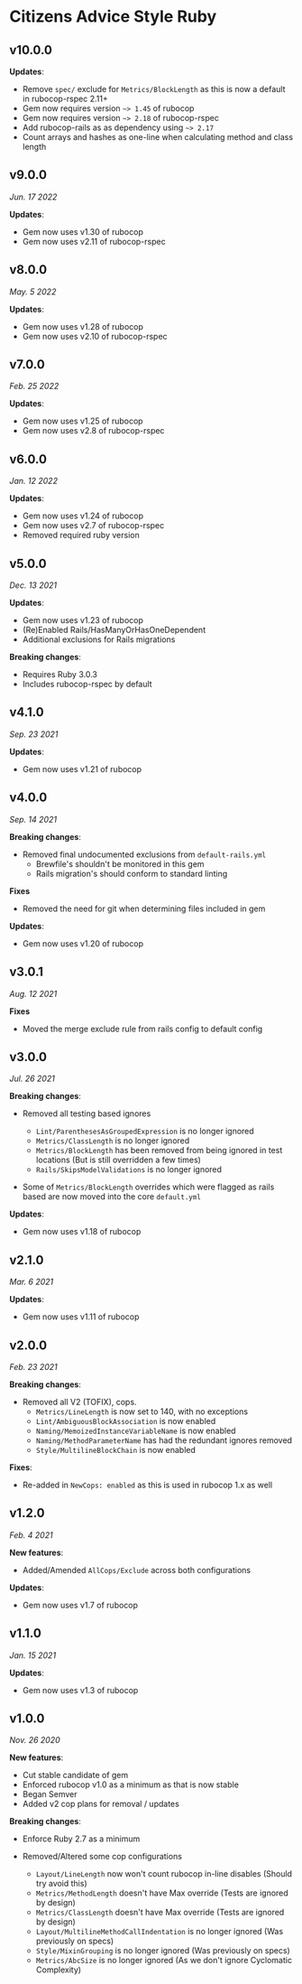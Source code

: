 # Citizens Advice Style Ruby

## v10.0.0

**Updates**:

* Remove `spec/` exclude for `Metrics/BlockLength` as this is now a default in rubocop-rspec 2.11+
* Gem now requires version `~> 1.45` of rubocop
* Gem now requires version `~> 2.18` of rubocop-rspec
* Add rubocop-rails as as dependency using `~> 2.17`
* Count arrays and hashes as one-line when calculating method and class length

## v9.0.0

_Jun. 17 2022_

**Updates**:

* Gem now uses v1.30 of rubocop
* Gem now uses v2.11 of rubocop-rspec

## v8.0.0

_May. 5 2022_

**Updates**:

* Gem now uses v1.28 of rubocop
* Gem now uses v2.10 of rubocop-rspec

## v7.0.0

_Feb. 25 2022_

**Updates**:

* Gem now uses v1.25 of rubocop
* Gem now uses v2.8 of rubocop-rspec

## v6.0.0

_Jan. 12 2022_

**Updates**:

* Gem now uses v1.24 of rubocop
* Gem now uses v2.7 of rubocop-rspec
* Removed required ruby version

## v5.0.0

_Dec. 13 2021_

**Updates**:

* Gem now uses v1.23 of rubocop
* (Re)Enabled Rails/HasManyOrHasOneDependent
* Additional exclusions for Rails migrations
 
**Breaking changes**:

* Requires Ruby 3.0.3
* Includes rubocop-rspec by default

## v4.1.0

_Sep. 23 2021_

**Updates**:
* Gem now uses v1.21 of rubocop

## v4.0.0

_Sep. 14 2021_

**Breaking changes**:
* Removed final undocumented exclusions from `default-rails.yml`
  * Brewfile's shouldn't be monitored in this gem
  * Rails migration's should conform to standard linting

**Fixes**
* Removed the need for git when determining files included in gem

**Updates**:
* Gem now uses v1.20 of rubocop

## v3.0.1

_Aug. 12 2021_

**Fixes**
* Moved the merge exclude rule from rails config to default config

## v3.0.0

_Jul. 26 2021_

**Breaking changes**:
* Removed all testing based ignores
  * `Lint/ParenthesesAsGroupedExpression` is no longer ignored
  * `Metrics/ClassLength` is no longer ignored
  * `Metrics/BlockLength` has been removed from being ignored in test locations (But is still overridden a few times)
  * `Rails/SkipsModelValidations` is no longer ignored

* Some of `Metrics/BlockLength` overrides which were flagged as rails based are now moved into the core `default.yml`

**Updates**:
* Gem now uses v1.18 of rubocop

## v2.1.0

_Mar. 6 2021_

**Updates**:
* Gem now uses v1.11 of rubocop

## v2.0.0

_Feb. 23 2021_

**Breaking changes**:
* Removed all V2 (TOFIX), cops.
  * `Metrics/LineLength` is now set to 140, with no exceptions
  * `Lint/AmbiguousBlockAssociation` is now enabled
  * `Naming/MemoizedInstanceVariableName` is now enabled
  * `Naming/MethodParameterName` has had the redundant ignores removed
  * `Style/MultilineBlockChain` is now enabled

**Fixes**:
* Re-added in `NewCops: enabled` as this is used in rubocop 1.x as well

## v1.2.0

_Feb. 4 2021_

**New features**:
* Added/Amended `AllCops/Exclude` across both configurations

**Updates**:
* Gem now uses v1.7 of rubocop

## v1.1.0

_Jan. 15 2021_

**Updates**:
* Gem now uses v1.3 of rubocop

## v1.0.0

_Nov. 26 2020_

**New features**:

* Cut stable candidate of gem
* Enforced rubocop v1.0 as a minimum as that is now stable
* Began Semver
* Added v2 cop plans for removal / updates

**Breaking changes**:

* Enforce Ruby 2.7 as a minimum

* Removed/Altered some cop configurations
  * `Layout/LineLength` now won't count rubocop in-line disables (Should try avoid this)
  * `Metrics/MethodLength` doesn't have Max override (Tests are ignored by design)
  * `Metrics/ClassLength` doesn't have Max override (Tests are ignored by design)
  * `Layout/MultilineMethodCallIndentation` is no longer ignored (Was previously on specs)
  * `Style/MixinGrouping` is no longer ignored (Was previously on specs)
  * `Metrics/AbcSize` is no longer ignored (As we don't ignore Cyclomatic Complexity)
  

